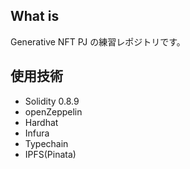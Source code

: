 ## What is

Generative NFT PJ の練習レポジトリです。

## 使用技術

- Solidity 0.8.9
- openZeppelin
- Hardhat
- Infura
- Typechain
- IPFS(Pinata)
